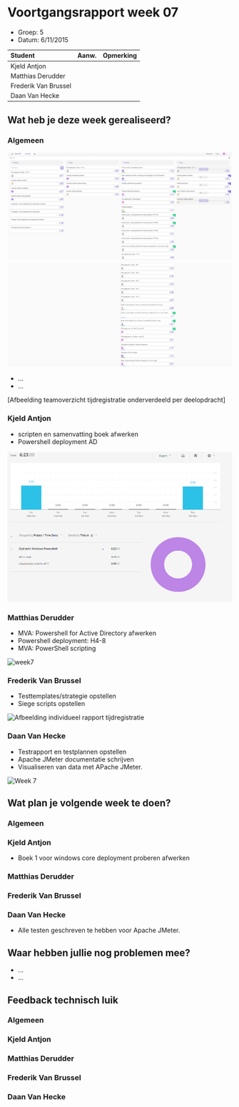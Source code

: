 # Voortgangsrapport week 07

* Groep: 5
* Datum: 6/11/2015

| Student  | Aanw. | Opmerking |
| :---     | :---  | :---      |
| Kjeld Antjon |       |           |
| Matthias Derudder |       |           |
| Frederik Van Brussel |       |           |
| Daan Van Hecke |       |           |

## Wat heb je deze week gerealiseerd?

### Algemeen

![deel1](./Screenshots/huboardweek7.1.png)
![deel2](./Screenshots/huboardweek7.2.png)

* ...
* ...

[Afbeelding teamoverzicht tijdregistratie onderverdeeld per deelopdracht]

### Kjeld Antjon

* scripten en samenvatting boek afwerken
* Powershell deployment AD

![week7](./Screenshots/togglweek7kjeld.png)

### Matthias Derudder

* MVA: Powershell for Active Directory afwerken
* Powershell deployment: H4-8
* MVA: PowerShell scripting

![week7](http://i.imgur.com/NuK9oLv.png)
### Frederik Van Brussel

* Testtemplates/strategie opstellen
* Siege scripts opstellen


![Afbeelding individueel rapport tijdregistratie](http://puu.sh/lbkRE/0cb97da282.png)

### Daan Van Hecke

* Testrapport en testplannen opstellen
* Apache JMeter documentatie schrijven
* Visualiseren van data met APache JMeter.

![Week 7](http://puu.sh/lbih7/7693e8371f.png)

## Wat plan je volgende week te doen?

### Algemeen
### Kjeld Antjon
- Boek 1 voor windows core deployment proberen afwerken

### Matthias Derudder
### Frederik Van Brussel
### Daan Van Hecke
- Alle testen geschreven te hebben voor Apache JMeter.

## Waar hebben jullie nog problemen mee?

* ...
* ...

## Feedback technisch luik

### Algemeen

### Kjeld Antjon
### Matthias Derudder
### Frederik Van Brussel
### Daan Van Hecke

